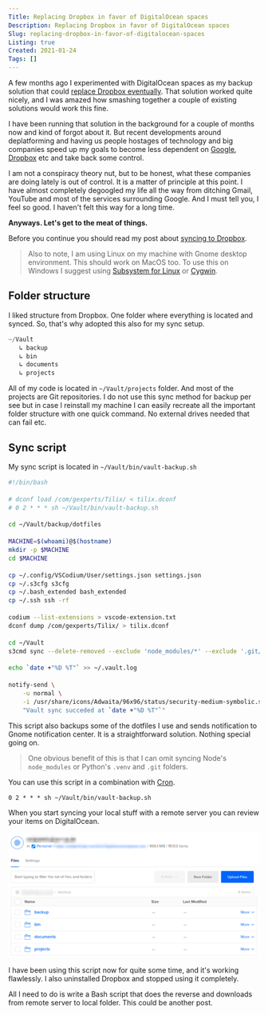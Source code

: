 ```yaml
---
Title: Replacing Dropbox in favor of DigitalOcean spaces
Description: Replacing Dropbox in favor of DigitalOcean spaces
Slug: replacing-dropbox-in-favor-of-digitalocean-spaces
Listing: true
Created: 2021-01-24
Tags: []
---
```


A few months ago I experimented with DigitalOcean spaces as my backup solution that could [replace Dropbox eventually](/digitalocean-spaces-to-sync-between-computers.html). That solution worked quite nicely, and I was amazed how smashing together a couple of existing solutions would work this fine.

I have been running that solution in the background for a couple of months now and kind of forgot about it. But recent developments around deplatforming and having us people hostages of technology and big companies speed up my goals to become less dependent on [Google](https://edition.cnn.com/2020/12/17/tech/google-antitrust-lawsuit/index.html), [Dropbox](https://www.pcworld.com/article/2048680/dropbox-takes-a-peek-at-files.html) etc and take back some control.

I am not a conspiracy theory nut, but to be honest, what these companies are doing lately is out of control. It is a matter of principle at this point. I have almost completely degoogled my life all the way from ditching Gmail, YouTube and most of the services surrounding Google. And I must tell you, I feel so good. I haven't felt this way for a long time.

**Anyways. Let's get to the meat of things.**

Before you continue you should read my post about [syncing to Dropbox](/digitalocean-spaces-to-sync-between-computers.html).

> Also to note, I am using Linux on my machine with Gnome desktop environment. This should work on MacOS too. To use this on Windows I suggest using [Subsystem for Linux](https://docs.microsoft.com/en-us/windows/wsl/install-win10) or [Cygwin](https://www.cygwin.com/).

## Folder structure

I liked structure from Dropbox. One folder where everything is located and synced. So, that's why adopted this also for my sync setup.

```go
~/Vault
   ↳ backup
   ↳ bin
   ↳ documents
   ↳ projects
```

All of my code is located in `~/Vault/projects` folder. And most of the projects are Git repositories. I do not use this sync method for backup per see but in case I reinstall my machine I can easily recreate all the important folder structure with one quick command. No external drives needed that can fail etc.

## Sync script

My sync script is located in `~/Vault/bin/vault-backup.sh`

```bash
#!/bin/bash

# dconf load /com/gexperts/Tilix/ < tilix.dconf
# 0 2 * * * sh ~/Vault/bin/vault-backup.sh

cd ~/Vault/backup/dotfiles

MACHINE=$(whoami)@$(hostname)
mkdir -p $MACHINE
cd $MACHINE

cp ~/.config/VSCodium/User/settings.json settings.json
cp ~/.s3cfg s3cfg
cp ~/.bash_extended bash_extended
cp ~/.ssh ssh -rf

codium --list-extensions > vscode-extension.txt
dconf dump /com/gexperts/Tilix/ > tilix.dconf

cd ~/Vault
s3cmd sync --delete-removed --exclude 'node_modules/*' --exclude '.git/*' --exclude '.venv/*' ./ s3://bucket-name/backup/

echo `date +"%D %T"` >> ~/.vault.log

notify-send \
	-u normal \
	-i /usr/share/icons/Adwaita/96x96/status/security-medium-symbolic.symbolic.png \
	"Vault sync succeded at `date +"%D %T"`"
```

This script also backups some of the dotfiles I use and sends notification to Gnome notification center. It is a straightforward solution. Nothing special going on.

> One obvious benefit of this is that I can omit syncing Node's `node_modules` or Python's `.venv` and `.git` folders.

You can use this script in a combination with [Cron](https://en.wikipedia.org/wiki/Cron).

```
0 2 * * * sh ~/Vault/bin/vault-backup.sh
```

When you start syncing your local stuff with a remote server you can review your items on DigitalOcean.

![Dropbox Spaces](/assets/dropbox-sync/dropbox-spaces.png)

I have been using this script now for quite some time, and it's working flawlessly. I also uninstalled Dropbox and stopped using it completely.

All I need to do is write a Bash script that does the reverse and downloads from remote server to local folder. This could be another post.



